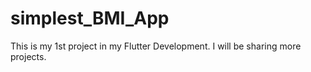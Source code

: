 # simplest_BMI_App
This is my 1st project in my Flutter Development. I will be sharing more projects.
